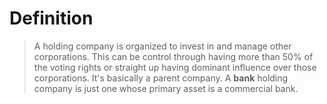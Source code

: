 # Definition
> A holding company is organized to invest in and manage other corporations. This can be control through having more than 50% of the voting rights or straight up having dominant influence over those corporations. It's basically a parent company. A **bank** holding company is just one whose primary asset is a commercial bank.

